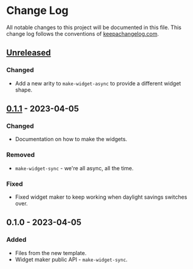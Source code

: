 # Change Log
All notable changes to this project will be documented in this file. This change log follows the conventions of [keepachangelog.com](http://keepachangelog.com/).

## [Unreleased]
### Changed
- Add a new arity to `make-widget-async` to provide a different widget shape.

## [0.1.1] - 2023-04-05
### Changed
- Documentation on how to make the widgets.

### Removed
- `make-widget-sync` - we're all async, all the time.

### Fixed
- Fixed widget maker to keep working when daylight savings switches over.

## 0.1.0 - 2023-04-05
### Added
- Files from the new template.
- Widget maker public API - `make-widget-sync`.

[Unreleased]: https://github.com/aeonik/file_hasher/compare/0.1.1...HEAD
[0.1.1]: https://github.com/aeonik/file_hasher/compare/0.1.0...0.1.1
